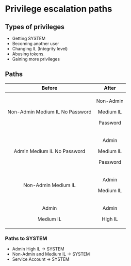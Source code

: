# Privilege escalation paths

## Types of privileges

* Getting SYSTEM
* Becoming another user
* Changing IL (Integrity level)
* Abusing tokens.
* Gaining more privileges

## Paths

|              Before             |                      After                      |
| :-----------------------------: | :---------------------------------------------: |
| Non-Admin Medium IL No Password | <p>Non-Admin</p><p>Medium IL</p><p>Password</p> |
|   Admin Medium IL No Password   |   <p>Admin</p><p>Medium IL</p><p>Password</p>   |
|       Non-Admin Medium IL       |           <p>Admin</p><p>Medium IL</p>          |
|   <p>Admin</p><p>Medium IL</p>  |            <p>Admin</p><p>High IL</p>           |

### Paths to SYSTEM

* Admin High IL -> SYSTEM
* Non-Admin and Medium IL -> SYSTEM
* Service Account -> SYSTEM
